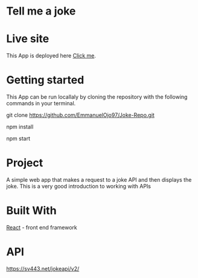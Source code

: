 # Tell me a joke

# Live site
This App is deployed here [Click me](https://inspiring-sinoussi-4cd7b1.netlify.app/).

# Getting started
This App can be run locallaly by cloning the repository with the following commands in your terminal.

 git clone https://github.com/EmmanuelOjo97/Joke-Repo.git
 
 npm install
 
 npm start
 
 # Project
 A simple web app that makes a request to a joke API and then displays the joke. This is a very good introduction to working with APIs
 
 # Built With 
 [React](https://reactjs.org/) - front end framework

# API
https://sv443.net/jokeapi/v2/
